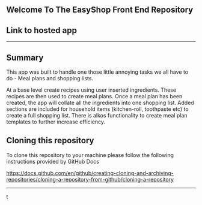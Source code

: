 ## Welcome To The EasyShop Front End Repository

## Link to hosted app

---

## Summary

This app was built to handle one those little annoying tasks we all have to do -
Meal plans and shopping lists.

At a base level create recipes using user inserted ingredients. These recipes
are then used to create meal plans. Once a meal plan has been created, the app
will collate all the ingredients into one shopping list. Added sections are
included for household items (kitchen-roll, toothpaste etc) to create a full
shopping list. There is alkos functionality to create meal plan templates to
further increase efficiency.

## Cloning this repository

To clone this repository to your machine please follow the following
instructions provided by GitHub Docs

https://docs.github.com/en/github/creating-cloning-and-archiving-repositories/cloning-a-repository-from-github/cloning-a-repository

---

t
